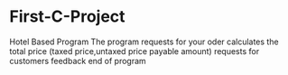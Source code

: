# First-C-Project
Hotel Based Program
The program requests for your oder 
calculates the total price (taxed price,untaxed price payable amount)
requests for customers feedback
end of program
